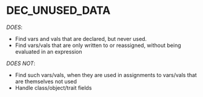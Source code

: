 DEC_UNUSED_DATA
===============

*DOES*:
- Find vars and vals that are declared, but never used.
- Find vars/vals that are only written to or reassigned, without being evaluated in an expression

*DOES NOT*:
- Find such vars/vals, when they are used in assignments to vars/vals that are themselves not used
- Handle class/object/trait fields